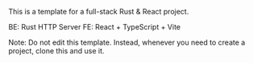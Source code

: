 This is a template for a full-stack Rust & React project.

BE: Rust HTTP Server
FE: React + TypeScript + Vite

Note: Do not edit this template. Instead, whenever you need to create a project, clone this and use it.

